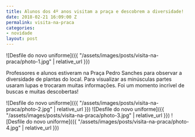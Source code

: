 ```yaml
---
title: Alunos dos 4º anos visitam a praça e descobrem a diversidade!
date: 2018-02-21 16:09:00 Z
permalink: visita-na-praca
categories:
- novidade
layout: post
---
```


![Desfile do novo uniforme]({{ "/assets/images/posts/visita-na-praca/photo-1.jpg" | relative_url }})

Professores e alunos estiveram na Praça Pedro Sanches para observar a diversidade de plantas do local. Para visualizar as minúsculas partes usaram lupas e trocaram muitas informações. Foi um momento incrível de buscas e muitas descobertas!

![Desfile do novo uniforme]({{ "/assets/images/posts/visita-na-praca/photo-2.jpg" | relative_url }})
![Desfile do novo uniforme]({{ "/assets/images/posts/visita-na-praca/photo-3.jpg" | relative_url }})
![Desfile do novo uniforme]({{ "/assets/images/posts/visita-na-praca/photo-4.jpg" | relative_url }})
